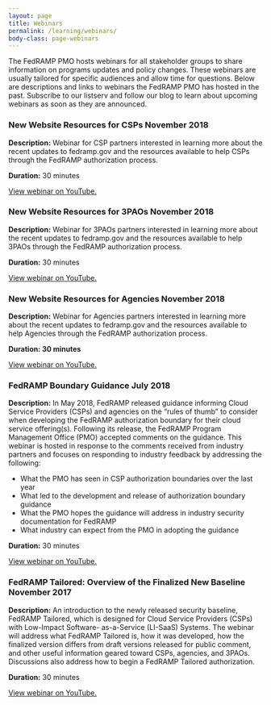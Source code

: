 ```yaml
---
layout: page
title: Webinars
permalink: /learning/webinars/
body-class: page-webinars
---
```



The FedRAMP PMO hosts webinars for all stakeholder groups to share information on programs updates and policy changes. These webinars are usually tailored for specific audiences and allow time for questions. Below are descriptions and links to webinars the FedRAMP PMO has hosted in the past. Subscribe to our listserv and follow our blog to learn about upcoming webinars as soon as they are announced. 

<h3 class="accordion">New Website Resources for CSPs  <span>November 2018</span></h3>
<div class="panel">
<p><strong>Description:</strong> Webinar for CSP partners interested in learning more about the recent updates to fedramp.gov and the resources available to help CSPs through the FedRAMP authorization process. </p>
<p><strong>Duration:</strong> 30 minutes </p>
<p><a href="https://www.youtube.com/watch?v=2ghbR-PHYOU&t=97s" target="_blank">View webinar on YouTube. </a></p>
</div>
<h3 class="accordion">New Website Resources for 3PAOs November 2018</h3>
<div class="panel">
<p><strong>Description:</strong> Webinar for 3PAOs partners interested in learning more about the recent updates to fedramp.gov and the resources available to help 3PAOs through the FedRAMP authorization process. </p>
<p><strong>Duration:</strong> 30 minutes </p>
<p><a href="https://www.youtube.com/watch?v=RTVrSikRqus" target="_blank">View webinar on YouTube. </a></p>
</div>

<h3 class="accordion">New Website Resources for Agencies November 2018</h3>
<div class="panel">
<p><strong>Description:</strong> Webinar for Agencies partners interested in learning more about the recent updates to fedramp.gov and the resources available to help Agencies through the FedRAMP authorization process. </p>
<p><strong>Duration: 30 minutes </strong></p>
<p><a href="https://www.youtube.com/watch?v=JMSKBVKjE9g&t=39s" target="_blank">View webinar on YouTube.</a></p>
</div>

<h3 class="accordion">FedRAMP Boundary Guidance July 2018</h3>
<div class="panel">
<p><strong>Description:</strong> In May 2018, FedRAMP released guidance informing Cloud Service Providers (CSPs) and agencies on the “rules of thumb” to consider when developing the FedRAMP authorization boundary for their cloud service offering(s). Following its release, the FedRAMP Program Management Office (PMO) accepted comments on the guidance. This webinar is hosted in response to the comments received from industry partners and focuses on responding to industry feedback by addressing the following:</p>
<ul>
<li>What the PMO has seen in CSP authorization boundaries over the last year</li>
<li>What led to the development and release of authorization boundary guidance</li>
<li>What the PMO hopes the guidance will address in industry security documentation for FedRAMP</li>
<li>What industry can expect from the PMO in adopting the guidance</li>
</ul>
<p><strong>Duration:</strong> 30 minutes </p>
<p><a href="https://www.youtube.com/watch?v=esZsPfEgDqc" target="_blank">View webinar on YouTube. </a></p>
</div>

<h3 class="accordion">FedRAMP Tailored: Overview of the Finalized New Baseline November 2017</h3>
<div class="panel">
<p><strong>Description:</strong> An introduction to the newly released security baseline, FedRAMP Tailored, which is designed for Cloud Service Providers (CSPs) with Low-Impact Software- as-a-Service (LI-SaaS) Systems. The webinar will address what FedRAMP Tailored is, how it was developed, how the finalized version differs from draft versions released for public comment, and other useful information geared toward CSPs, agencies, and 3PAOs. Discussions also address how to begin a FedRAMP Tailored authorization.</p>
<p><strong>Duration:</strong> 30 minutes </p>
<p><a href="https://www.youtube.com/watch?v=MC6GfzTnaNY&t=3s" target="_blank">View webinar on YouTube. </a></p>
</div>

